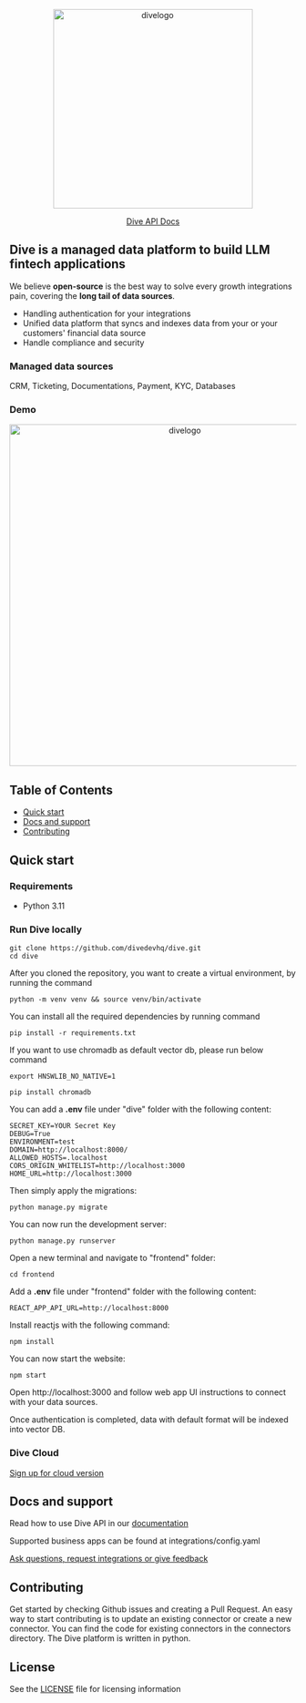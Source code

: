 <p align="center">
  <img alt="divelogo" width="350" src="https://docs.diveapi.co/images/logo_dark-1a726960.png">
</p>

<p align="center">
  <a href="https://docs.diveapi.co/" target="blank">Dive API Docs</a>
</p>

## Dive is a managed data platform to build LLM fintech applications

We believe **open-source** is the best way to solve every growth integrations pain, covering the **long tail of data sources**. 

- Handling authentication for your integrations
- Unified data platform that syncs and indexes data from your or your customers' financial data source
- Handle compliance and security

### Managed data sources

CRM, Ticketing, Documentations, Payment, KYC, Databases

### Demo
<p align="center">
  <img alt="divelogo" width="600" src="https://docs.diveapi.co/images/demo.png">
</p>


## Table of Contents

- [Quick start](#quick-start)
- [Docs and support](#docs-and-support)
- [Contributing](#contributing)

## Quick start

### Requirements

- Python 3.11


### Run Dive locally

```
git clone https://github.com/divedevhq/dive.git
cd dive
```
After you cloned the repository, you want to create a virtual environment, by running the command
```
python -m venv venv && source venv/bin/activate
```

You can install all the required dependencies by running command
```
pip install -r requirements.txt
```
If you want to use chromadb as default vector db, please run below command
```
export HNSWLIB_NO_NATIVE=1 

pip install chromadb
```

You can add a **.env** file under "dive" folder with the following content:
```
SECRET_KEY=YOUR Secret Key  
DEBUG=True  
ENVIRONMENT=test 
DOMAIN=http://localhost:8000/  
ALLOWED_HOSTS=.localhost  
CORS_ORIGIN_WHITELIST=http://localhost:3000  
HOME_URL=http://localhost:3000  
```

Then simply apply the migrations:
```
python manage.py migrate
```

You can now run the development server:

```
python manage.py runserver
```

Open a new terminal and navigate to "frontend" folder:
```
cd frontend
```
Add a **.env** file under "frontend" folder with the following content:
```
REACT_APP_API_URL=http://localhost:8000 
```
Install reactjs with the following command:

```
npm install
```

You can now start the website:

```
npm start
```

Open http://localhost:3000 and follow web app UI instructions to connect with your data sources.

Once authentication is completed, data with default format will be indexed into vector DB. 

### Dive Cloud

<a href="mailto:sherry@diveapi.co">Sign up for cloud version</a>



## Docs and support
Read how to use Dive API in our <a href="https://docs.diveapi.co/" target="blank">documentation</a>

Supported business apps can be found at integrations/config.yaml

<a href="mailto:sherry@diveapi.co">Ask questions, request integrations or give feedback</a>

## Contributing
Get started by checking Github issues and creating a Pull Request. An easy way to start contributing is to update an existing connector or create a new connector. You can find the code for existing connectors in the connectors directory. The Dive platform is written in python.

## License

See the <a href="https://github.com/DiveDevHQ/dive/blob/master/LICENSE">LICENSE</a> file for licensing information
